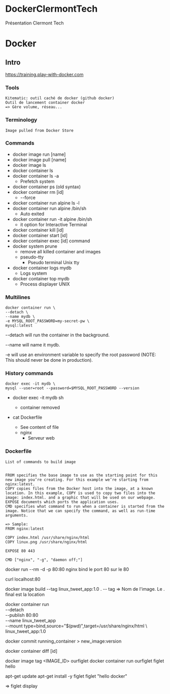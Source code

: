 # DockerClermontTech
Présentation Clermont Tech

# Docker

## Intro

https://training.play-with-docker.com

### Tools

    Kitematic: outil caché de docker (github docker)
    Outil de lancement container docker
    => Gère volume, réseau...

### Terminology
    Image pulled from Docker Store

### Commands

* docker image run [name]
* docker image pull [name]
* docker image ls
* docker container ls
* docker container ls -a
    * Prefetch system
* docker container ps (old syntax)
* docker container rm [id]
    * --force
* docker container run alpine ls -l
* docker container run alpine /bin/sh
    * Auto exited
* docker container run -it alpine /bin/sh
    * it option for Interactive Terminal
* docker container kill [id]
* docker container start [id]
* docker container exec [id] command
* docker system prune
    * remove all killed container and images
    * pseudo-tty
        * Pseudo terminal Unix tty
* docker container logs mydb
    * Logs system
* docker container top mydb
    * Process displayer UNIX

### Multilines
    docker container run \
    --detach \
    --name mydb \
    -e MYSQL_ROOT_PASSWORD=my-secret-pw \
    mysql:latest


 --detach will run the container in the background.

 --name will name it mydb.

 -e will use an environment variable to specify the root password (NOTE: This should never be done in production).

 ### History commands
    docker exec -it mydb \
    mysql --user=root --password=$MYSQL_ROOT_PASSWORD --version

 * docker exec -it mydb sh
    * container removed

* cat Dockerfile
    * See content of file
    * nginx
        * Serveur web

### Dockerfile
    List of commands to build image


    FROM specifies the base image to use as the starting point for this new image you’re creating. For this example we’re starting from nginx:latest.
    COPY copies files from the Docker host into the image, at a known location. In this example, COPY is used to copy two files into the image: index.html. and a graphic that will be used on our webpage.
    EXPOSE documents which ports the application uses.
    CMD specifies what command to run when a container is started from the image. Notice that we can specify the command, as well as run-time arguments.

    => Sample: 
    FROM nginx:latest

    COPY index.html /usr/share/nginx/html
    COPY linux.png /usr/share/nginx/html

    EXPOSE 80 443

    CMD ["nginx", "-g", "daemon off;"]

docker run --rm -d -p 80:80 nginx
    bind le port 80 sur le 80

curl localhost:80

docker image build --tag linux_tweet_app:1.0 .
-- tag => Nom de l'image. Le . final est la location

docker container run \
 --detach \
 --publish 80:80 \
 --name linux_tweet_app \
 --mount type=bind,source="$(pwd)",target=/usr/share/nginx/html \ linux_tweet_app:1.0

docker commit running_container > new_image:version

docker container diff [id]

docker image tag <IMAGE_ID> ourfiglet
docker container run ourfiglet figlet hello


apt-get update
apt-get install -y figlet
figlet "hello docker"

=> figlet display
